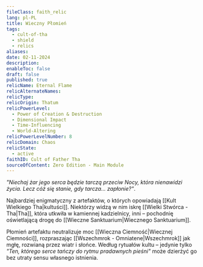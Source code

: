 ```yaml
---
fileClass: faith_relic
lang: pl-PL
title: Wieczny Płomień
tags:
  - cult-of-tha
  - shield
  - relics
aliases: 
date: 02-11-2024
description: 
enableToc: false
draft: false
published: true
relicName: Eternal Flame
relicAlternateNames: 
relicType: 
relicOrigin: Thatum
relicPowerLevel:
  - Power of Creation & Destruction
  - Dimensional Impact
  - Time-Influencing
  - World-Altering
relicPowerLevelNumber: 8
relicDomain: Chaos
relicState:
  - active
faithID: Cult of Father Tha
sourceOfContent: Zero Edition - Main Module
---
```

*"Niechaj żar jego serca będzie tarczą przeciw Nocy, która nienawidzi życia. Lecz cóż się stanie, gdy tarcza... zapłonie?"*.

Najbardziej enigmatyczny z artefaktów, o których opowiadają [[Kult Wielkiego Tha|kultuści]].
Niektórzy widzą w nim iskrę [[Wielki Stwórca - Tha|Tha]], która utkwiła w kamiennej kadzielnicy, inni – pochodnię oświetlającą drogę do [[Wieczne Sanktuarium|Wiecznego Sanktuarium]]. 

Płomień artefaktu neutralizuje moc [[Wieczna Ciemność|Wiecznej Ciemności]], rozpraszając [[Wszechmrok - Omniatene|Wszechmrok]] jak mgłę, rozwianą przez wiatr i słońce. 
Według rytuałów kultu – jedynie tylko *"Ten, którego serce tańczy do rytmu pradawnych pieśni"* może dzierżyć go bez utraty sensu własnego istnienia. 

